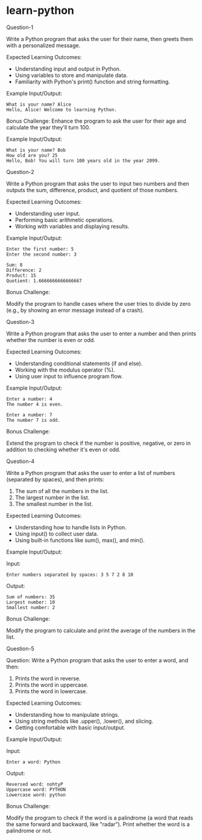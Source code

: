 # learn-python
Question-1

Write a Python program that asks the user for their name, then greets them with a personalized message.

Expected Learning Outcomes:

- Understanding input and output in Python.
- Using variables to store and manipulate data.
- Familiarity with Python's print() function and string formatting.

Example Input/Output:
```
What is your name? Alice
Hello, Alice! Welcome to learning Python.
```

Bonus Challenge:
Enhance the program to ask the user for their age and calculate the year they'll turn 100.

Example Input/Output:

```
What is your name? Bob
How old are you? 25
Hello, Bob! You will turn 100 years old in the year 2099.
```

Question-2

Write a Python program that asks the user to input two numbers and then outputs the sum, difference, product, and quotient of those numbers.

Expected Learning Outcomes:

- Understanding user input.
- Performing basic arithmetic operations.
- Working with variables and displaying results.

Example Input/Output:
```
Enter the first number: 5
Enter the second number: 3

Sum: 8
Difference: 2
Product: 15
Quotient: 1.6666666666666667
```

Bonus Challenge:

Modify the program to handle cases where the user tries to divide by zero (e.g., by showing an error message instead of a crash).

Question-3

Write a Python program that asks the user to enter a number and then prints whether the number is even or odd.

Expected Learning Outcomes:

- Understanding conditional statements (if and else).
- Working with the modulus operator (%).
- Using user input to influence program flow.

Example Input/Output:

```
Enter a number: 4
The number 4 is even.

Enter a number: 7
The number 7 is odd.
```

Bonus Challenge:

Extend the program to check if the number is positive, negative, or zero in addition to checking whether it's even or odd.

Question-4

Write a Python program that asks the user to enter a list of numbers (separated by spaces), and then prints:

1. The sum of all the numbers in the list.
2. The largest number in the list.
3. The smallest number in the list.

Expected Learning Outcomes:

- Understanding how to handle lists in Python.
- Using input() to collect user data.
- Using built-in functions like sum(), max(), and min().

Example Input/Output:

Input:

```
Enter numbers separated by spaces: 3 5 7 2 8 10
```
Output:

```
Sum of numbers: 35
Largest number: 10
Smallest number: 2
```

Bonus Challenge:

Modify the program to calculate and print the average of the numbers in the list.

Question-5

Question:
Write a Python program that asks the user to enter a word, and then:

1. Prints the word in reverse.
2. Prints the word in uppercase.
3. Prints the word in lowercase.

Expected Learning Outcomes:

- Understanding how to manipulate strings.
- Using string methods like .upper(), .lower(), and slicing.
- Getting comfortable with basic input/output.

Example Input/Output:

Input:

```
Enter a word: Python
```

Output:

```
Reversed word: nohtyP
Uppercase word: PYTHON
Lowercase word: python
```

Bonus Challenge:

Modify the program to check if the word is a palindrome (a word that reads the same forward and backward, like "radar"). Print whether the word is a palindrome or not.

